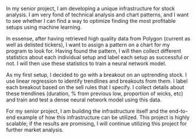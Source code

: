 In my senior project, I am developing a unique infrastructure for stock analysis. I am very fond of technical analysis and chart patterns, and I want to see whether I can find a way to optimize finding the most profitable setups using machine learning. 

In essense, after having retrieved high quality data from Polygon (current as well as delisted tickers), I want to assign a pattern on a chart for my program to look for. Having found the pattern, I will then collect different statistics about each individual setup and label each setup as successful or not. I will then use these statistics to train a neural network model. 

As my first setup, I decided to go with a breakout on an uptrending stock. I use linear regression to identify trendlines and breakouts from them. I label each breakout based on the sell rules that I specify. I collect details about these trendlines (duration, % from previous low, proportion of wicks, etc) and train and test a dense neural network model using this data.

For my senior project, I am building the infrastructure itself and the end-to-end example of how this infrastructure can be utilized. This project is highly scalable; if the results are promising, I will continue utilizing this project for further market analysis.